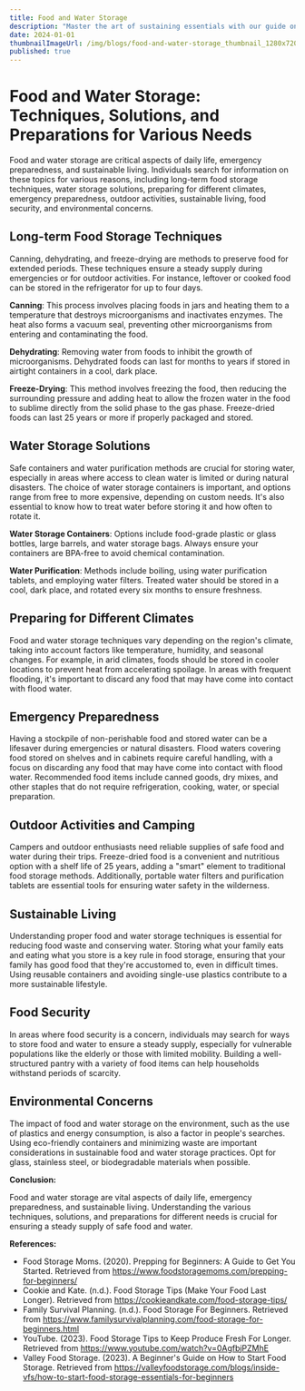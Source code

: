 ```yaml
---
title: Food and Water Storage
description: "Master the art of sustaining essentials with our guide on Food and Water Storage. Learn Long-Term Food Storage Techniques like canning, dehydrating, and freeze-drying. Discover reliable Water Storage Solutions and the best Safe Containers for Water Storage. Dive into Water Purification Methods and practical Rotation Practices for Food and Water Supplies. Plus, get tips on adjusting your storage strategies for Different Climates. Stay prepared, stay nourished."
date: 2024-01-01
thumbnailImageUrl: /img/blogs/food-and-water-storage_thumbnail_1280x720.jpg
published: true
---
```

# **Food and Water Storage: Techniques, Solutions, and Preparations for Various Needs**

Food and water storage are critical aspects of daily life, emergency preparedness, and sustainable living. Individuals search for information on these topics for various reasons, including long-term food storage techniques, water storage solutions, preparing for different climates, emergency preparedness, outdoor activities, sustainable living, food security, and environmental concerns.

## Long-term Food Storage Techniques

Canning, dehydrating, and freeze-drying are methods to preserve food for extended periods. These techniques ensure a steady supply during emergencies or for outdoor activities. For instance, leftover or cooked food can be stored in the refrigerator for up to four days.

**Canning**: This process involves placing foods in jars and heating them to a temperature that destroys microorganisms and inactivates enzymes. The heat also forms a vacuum seal, preventing other microorganisms from entering and contaminating the food. 

**Dehydrating**: Removing water from foods to inhibit the growth of microorganisms. Dehydrated foods can last for months to years if stored in airtight containers in a cool, dark place.

**Freeze-Drying**: This method involves freezing the food, then reducing the surrounding pressure and adding heat to allow the frozen water in the food to sublime directly from the solid phase to the gas phase. Freeze-dried foods can last 25 years or more if properly packaged and stored.

## Water Storage Solutions

Safe containers and water purification methods are crucial for storing water, especially in areas where access to clean water is limited or during natural disasters. The choice of water storage containers is important, and options range from free to more expensive, depending on custom needs. It's also essential to know how to treat water before storing it and how often to rotate it.

**Water Storage Containers**: Options include food-grade plastic or glass bottles, large barrels, and water storage bags. Always ensure your containers are BPA-free to avoid chemical contamination.

**Water Purification**: Methods include boiling, using water purification tablets, and employing water filters. Treated water should be stored in a cool, dark place, and rotated every six months to ensure freshness.

## Preparing for Different Climates

Food and water storage techniques vary depending on the region's climate, taking into account factors like temperature, humidity, and seasonal changes. For example, in arid climates, foods should be stored in cooler locations to prevent heat from accelerating spoilage. In areas with frequent flooding, it's important to discard any food that may have come into contact with flood water.

## Emergency Preparedness

Having a stockpile of non-perishable food and stored water can be a lifesaver during emergencies or natural disasters. Flood waters covering food stored on shelves and in cabinets require careful handling, with a focus on discarding any food that may have come into contact with flood water. Recommended food items include canned goods, dry mixes, and other staples that do not require refrigeration, cooking, water, or special preparation.

## Outdoor Activities and Camping

Campers and outdoor enthusiasts need reliable supplies of safe food and water during their trips. Freeze-dried food is a convenient and nutritious option with a shelf life of 25 years, adding a "smart" element to traditional food storage methods. Additionally, portable water filters and purification tablets are essential tools for ensuring water safety in the wilderness.

## Sustainable Living

Understanding proper food and water storage techniques is essential for reducing food waste and conserving water. Storing what your family eats and eating what you store is a key rule in food storage, ensuring that your family has good food that they're accustomed to, even in difficult times. Using reusable containers and avoiding single-use plastics contribute to a more sustainable lifestyle.

## Food Security

In areas where food security is a concern, individuals may search for ways to store food and water to ensure a steady supply, especially for vulnerable populations like the elderly or those with limited mobility. Building a well-structured pantry with a variety of food items can help households withstand periods of scarcity.

## Environmental Concerns

The impact of food and water storage on the environment, such as the use of plastics and energy consumption, is also a factor in people's searches. Using eco-friendly containers and minimizing waste are important considerations in sustainable food and water storage practices. Opt for glass, stainless steel, or biodegradable materials when possible.

<!-- ### Visual Illustrations:

- **Diagrams and Charts**: Incorporate step-by-step diagrams showing how to can, dehydrate, and freeze-dry food.
- **Photos**: Include images of proper water storage setups, examples of water purification methods, and safe storage containers.
  
  
### Call to Action:
  
Understanding food and water storage is essential for everyone. Whether you're preparing for an emergency or aiming to live more sustainably, taking specific steps such as creating an emergency preparedness plan or starting a food storage program can make a significant difference. Start small; begin by storing a week's worth of non-perishable food and water for each family member and expand incrementally from there.  -->

<!-- **Get started today by downloading our comprehensive Food and Water Storage Checklist. Ensure your family is prepared and secure, come what may.** -->

**Conclusion:**

Food and water storage are vital aspects of daily life, emergency preparedness, and sustainable living. Understanding the various techniques, solutions, and preparations for different needs is crucial for ensuring a steady supply of safe food and water.

**References:**
- Food Storage Moms. (2020). Prepping for Beginners: A Guide to Get You Started. Retrieved from <https://www.foodstoragemoms.com/prepping-for-beginners/>
- Cookie and Kate. (n.d.). Food Storage Tips (Make Your Food Last Longer). Retrieved from <https://cookieandkate.com/food-storage-tips/>
- Family Survival Planning. (n.d.). Food Storage For Beginners. Retrieved from <https://www.familysurvivalplanning.com/food-storage-for-beginners.html>
- YouTube. (2023). Food Storage Tips to Keep Produce Fresh For Longer. Retrieved from <https://www.youtube.com/watch?v=0AgfbjPZMhE>
- Valley Food Storage. (2023). A Beginner's Guide on How to Start Food Storage. Retrieved from <https://valleyfoodstorage.com/blogs/inside-vfs/how-to-start-food-storage-essentials-for-beginners>


